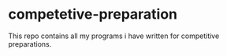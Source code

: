 # competetive-preparation
This repo contains all my programs i have written for competitive preparations. 

